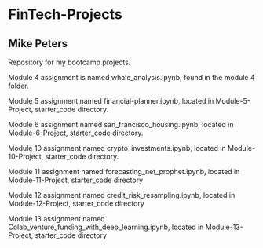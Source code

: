 # FinTech-Projects
## Mike Peters
Repository for my bootcamp projects.

Module 4 assignment is named whale_analysis.ipynb, found in the module 4 folder.

Module 5 assignment named financial-planner.ipynb, located in Module-5-Project, starter_code directory.

Module 6 assignment named san_francisco_housing.ipynb, located in Module-6-Project, starter_code directory.

Module 10 assignment named crypto_investments.ipynb, located in Module-10-Project, starter_code directory.

Module 11 assignment named forecasting_net_prophet.ipynb, located in Module-11-Project, starter_code directory

Module 12 assignment named credit_risk_resampling.ipynb, located in Module-12-Project, starter_code directory

Module 13 assignment named Colab_venture_funding_with_deep_learning.ipynb, located in Module-13-Project, starter_code directory
